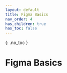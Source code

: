 ```yaml
---
layout: default
title: Figma Basics
nav_order: 4
has_children: true
has_toc: false
---
```


{: .no_toc }

# Figma Basics